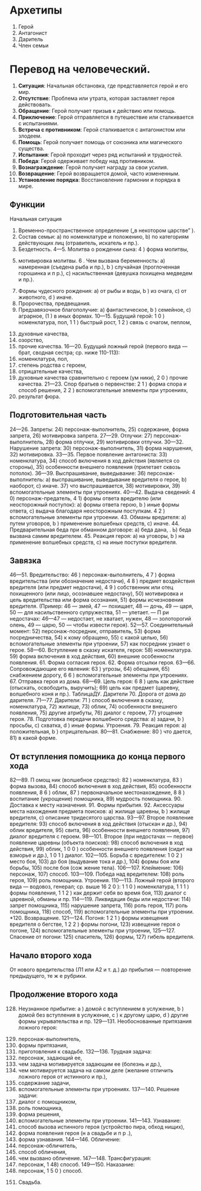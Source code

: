 # Архетипы
1. Герой
2. Антагонист
3. Даритель
4. Член семьи

# Перевод на человеческий.
1. **Ситуация**: Начальная обстановка, где представляется герой и его мир.
2. **Отсутствие**: Проблема или утрата, которая заставляет героя действовать.
3. **Обращение**: Герой получает призыв к действию или помощь.
4. **Приключение**: Герой отправляется в путешествие или сталкивается с испытаниями.
5. **Встреча с противником**: Герой сталкивается с антагонистом или злодеем.
6. **Помощь**: Герой получает помощь от союзника или магического существа.
7. **Испытания**: Герой проходит через ряд испытаний и трудностей.
8. **Победа**: Герой одерживает победу над противником.
9. **Вознаграждение**: Герой получает награду за свои усилия.
10. **Возвращение**: Герой возвращается домой, часто измененным.
11. **Установление порядка**: Восстановление гармонии и порядка в мире.
## Функции
Начальная ситуация
1. Временно-пространственное определение („в некотором царстве” ).
2. Состав семьи:
a) по номенклатуре и положению,
b) по категориям действующих лиц (отравитель, искатель и пр.).
3. Бездетность.
4—5. Молитва о рождении сына:
4 ) форма молитвы,
5) мотивировка молитвы.
6 . Чем вызвана беременность:
a) намеренная (съедена рыба и пр.),
b ) случайная (проглоченная горошинка и п р.),
c) насильственная (девушка похищена медведем и пр.).
7. Формы чудесного рождения:
a) от рыбы и воды,
b ) из очага,
c) от животного,
d ) иначе.
8. Пророчества, предвещания.
9. Предзавязочное благополучие:
a) фантастическое,
b ) семейное,
с) аграрное,
(1 ) в иных формах.
10—15. Будущий герой:
1 0 ) номенклатура, пол,
1 1 ) быстрый рост,
1 2 ) связь с очагом, пеплом,
13) духовные качества,
14) озорство,
15) прочие качества.
16—20. Будущий ложный герой (первого вида — брат, сводная сестра;
ср. ниже 110-113):
16) номенклатура, пол,
17) степень родства с героем,
18) отрицательные качества,
19) духовные качества сравнительно с героем (ум ники),
2 0 ) прочие качества.
21—23. Спор братьев о первенстве:
2 1 ) форма спора и способ решения,
2 2 ) вспомогательные элементы при утроениях,
23) результат фюра.
## Подготовительная часть
24—26. Запреты:
24) персонаж-выполнитель,
25) содержание, форма запрета,
26) мотивировка запрета.
27—29. Отлучки:
27) персонаж-выполнитель,
28) форма отлучки,
29) мотивировки отлучки.
30—32. Нарушение запрета:
30) персонаж-выполнитель,
31) форма нарушения,
32) мотивировка.
33—35. Первое появление антагониста:
33) номенклатура,
34) способ включения в ход действия (является со стороны),
35) особенности внешнего появления (прилетает сквозь потолок).
36—39. Выспрашивание, выведывание:
36) персонаж-выполнитель:
a) выспрашивание, выведывание вредителя о герое,
b) наоборот,
c) иначе.
37) что выспрашивается,
38) мотивировки,
39) вспомогательные элементы при утроениях.
40—42. Выдача сведений:
4 0) персонаж-предатель,
4 1) формы ответа вредителю (или неосторожный поступок):
a) формы ответа герою,
b ) иные формы ответа,
c) выдача благодаря неосторожным поступкам.
4 2 ) вспомогательные элементы при утроении.
43. Обманы вредителя:
a) путем уговоров,
b ) применение волшебных средств,
c) иначе.
44. Предварительная беда при обманном договоре:
а) беда дана,
. Ь) беда вызвана самим вредителем.
45. Реакция героя:
a) на уговоры,
b ) на применение волшебных средств,
c) на иные поступки вредителя.
## Завязка
46—51. Вредительство:
46 ) персонаж-выполнитель,
4 7 ) форма вредительства (или обозначение недостачи),
4 8 ) предмет воздействия вредителя (или предмет недостачи),
4 9 ) собственник или отец похищенного (или лицо, осознавшее
недостачу),
50) мотивировка и цель вредительства или форма осознания,
51) формы исчезновения вредителя.
(Пример: 46 — змей, 47 — похищает, 48 — дочь, 49 — царя, 50 — для
насильственного супружества, 51 — улетает. — П ри недостачах: 46—47 —
недостает, не хватает, нужен, 48 — золоторогий олень, 49 — царю, 50 —
чтобы извести героя).
52—57. Соединительный момент:
52) персонаж-посредник, отправитель,
53) форма посредничества,
54) к кому обращено,
55) с какой целью,
56) вспомогательные элементы при утроении,
57) как посредник узнает о герое.
58—60. Вступление в сказку искателя, героя:
58) номенклатура.
59) форма включения в ход действия,
60) внешние особенности появления.
61. Форма согласия героя.
62. Форма отсылки героя.
63—66. Сопровождающие его явления:
63 ) угрозы,
64) обещания,
65) снабжением дорогу,
6 6 ) вспомогательные элементы при утроениях.
67. Отправка героя из дома.
68—69. Цель героя:
6 8 ) цель как действие (отыскать, освободить, выручить);
69) цель как предмет (царевну, волшебного коня и пр.).
ТаблицаДУ. Дарители
70. Дорога от дома до дарителя.
71—77. Дарители:
71 ) способ включения в сказку, номенклатура,
72) жилище,
73) облик,
74) особенности внешнего появления,
75) другие атрибуты,
76) диалог с героем,
77) угощение героя.
78. Подготовка передачи волшебного средства:
a) задачи,
b ) просьбы,
c) схватка,
d ) иные формы. Утроения.
79. Реакция героя:
a) положительная,
b ) отрицательная.
80—81. Снабжение:
80 ) что дается,
81) в какой форме.
## От вступления помощника до конца первого хода
82—89. П омощ ник (волшебное средство):
82 ) номенклатура,
83 ) форма вызова,
84) способ включения в ход действия,
85) особенности появления,
8 6 ) облик,
87 ) первоначальное местонахождение,
8 8 ) воспитание (укрощение) помощника,
89) мудрость помощника.
90. Доставка к месту назначения.
91. Формы прибытия.
92. Аксессуары места нахождения предмета поисков:
a) жилище царевны,
b ) жилище вредителя,
c) описание тридесятого царства.
93—97. Второе появление вредителя:
93) способ включения в ход действия (отыскан и др.),
94) облик вредителя,
95) свита,
96) особенности внешнего появления,
97) диалог вредителя с героем.
98—101. Второе (при недостачах — первое) появление царевны (объекта
поисков):
98) способ включения в ход действия,
99) облик,
1 0 0 ) особенности внешнего появления (сидит на взморье и др.),
1 0 1 ) диалог.
102—105. Борьба с вредителем:
1 0 2 ) место боя,
103) до боя (выдувание тока и др.),
104) формы боя или борьбы,
105) после боя (сож жение тела).
106—107. Клеймение:
106) персонаж,
107) способ.
103—109. Победа над вредителем:
108) роль героя,
109) роль помощника. Утроения.
110—113. Ложный герой (второго вида — водовоз, генерал; ср. выше 16
2 0 ):
1 1 0 ) номенклатура,
1 1 1 ) формы появления,
1 1 2 ) как держит себя во время боя,
113) диалог с царевной, обманы и пр.
114—119. Ликвидация беды или недостачи:
114) запрет помощника,
115) нарушение запрета,
116) роль героя,
117) роль помощника,
118) способ,
119) вспомогательные элементы при утроении.
*120. Возвращение.
121—124. Погоня:
1 2 1 ) формы извещения вредителя о бегстве,
1 2 2 ) формы погони,
123) извещение героя о погоне,
124) вспомогательные элементы при утроении,
125—127. Спасение от погони:
125) спаситель,
126) формы,
127) гибель вредителя.
## Начало второго хода
От нового вредительства (Л1 или А2 и т. д.) до прибытия — повторение предыдущего, те ж е рубрики.
## Продолжение второго хода
128. Неузнанное прибытие:
a ) домой с вступлением в услужение,
b ) домой без вступления в услужение,
c ) к другому царю,
d ) другие формы укрывательства и пр.
129—131. Необоснованные притязания ложного героя:
129) персонаж-выполнитель,
130) формы притязания,
131) приготовления к свадьбе.
132—136. Трудная задача:
132) персонаж, задающий ее,
133) чем задача мотивируется задающим ее (болезнь и др.),
134) чем мотивируется задача на самом деле (желание
отличить ложного героя от истинного и пр.),
135) содержание задачи,
136) вспомогательные элементы при утроениях.
137—140. Решение задачи:
137) диалог с помощником,
138) роль помощника,
139) форма решения,
140) вспомогательные элементы при утроении.
141—143. Узнавание:
141) способ вызова истинного героя (устройство пира, обход
нищих),
142) форма появления героя (н а свадьбе и п р .),
143) форма узнавания.
144—146. Обличение:
144) персонаж-обличитель,
145) способ обличения,
146) чем вызвано обличение.
147—148. Трансфигурация:
147) персонаж,
1 48) способ.
149—150. Наказание:
149) персонаж,
1 5 0 ) способ.
151. Свадьба.